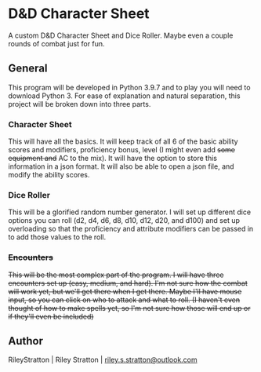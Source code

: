 # D&amp;D Character Sheet
A custom D&amp;D Character Sheet and Dice Roller. Maybe even a couple rounds of combat just for fun.

## General
This program will be developed in Python 3.9.7 and to play you will need to download Python 3. For ease of explanation and natural separation, this project will be broken down into three parts.

### Character Sheet
This will have all the basics. It will keep track of all 6 of the basic ability scores and modifiers, proficiency bonus, level (I might even add ~~some equipment and~~ AC to the mix). It will have the option to store this information in a json format. It will also be able to open a json file, and modify the ability scores.

### Dice Roller
This will be a glorified random number generator. I will set up different dice options you can roll (d2, d4, d6, d8, d10, d12, d20, and d100) and set up overloading so that the proficiency and attribute modifiers can be passed in to add those values to the roll.

### ~~Encounters~~
~~This will be the most complex part of the program. I will have three encounters set up (easy, medium, and hard). I'm not sure how the combat will work yet, but we'll get there when I get there. Maybe I'll have mouse input, so you can click on who to attack and what to roll. (I haven't even thought of how to make spells yet, so I'm not sure how those will end up or if they'll even be included)~~

## Author
RileyStratton | Riley Stratton | riley.s.stratton@outlook.com

